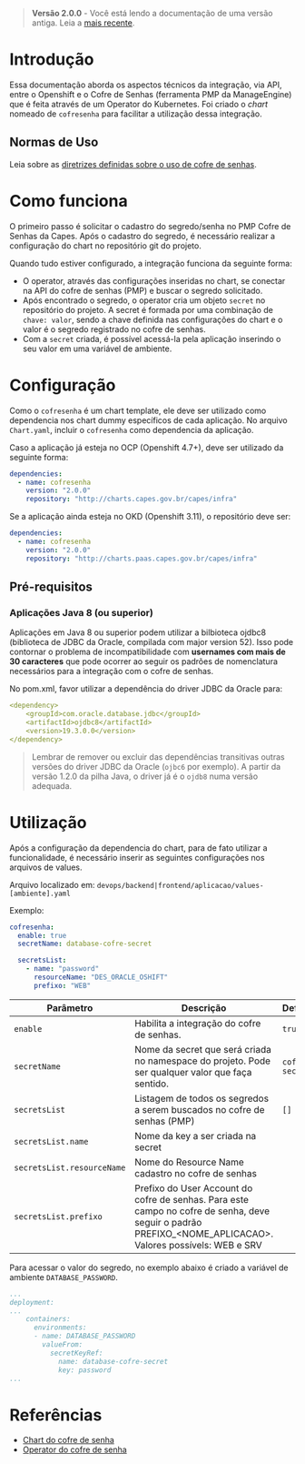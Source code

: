 > **Versão 2.0.0** - Você está lendo a documentação de uma versão antiga. Leia a [mais recente](cofre-senha.md).

# Introdução

Essa documentação aborda os aspectos técnicos da integração, via API, entre o Openshift e o Cofre de Senhas (ferramenta PMP da ManageEngine) que é feita através de um Operator do Kubernetes.
Foi criado o *chart* nomeado de `cofresenha` para facilitar a utilização dessa integração.


## Normas de Uso
Leia sobre as [diretrizes definidas sobre o uso de cofre de senhas](/infraestrutura/seguranca/cofre-senhas.md).


# Como funciona

O primeiro passo é solicitar o cadastro do segredo/senha no PMP Cofre de Senhas da Capes.
Após o cadastro do segredo, é necessário realizar a configuração do chart no repositório git do projeto.

Quando tudo estiver configurado, a integração funciona da seguinte forma:
- O operator, através das configurações inseridas no chart, se conectar na API do cofre de senhas (PMP) e buscar o segredo solicitado.
- Após encontrado o segredo, o operator cria um objeto `secret` no repositório do projeto. A secret é formada por uma combinação de `chave: valor`, sendo a chave definida nas configurações do chart e o valor é o segredo registrado no cofre de senhas.
- Com a `secret` criada, é possível acessá-la pela aplicação inserindo o seu valor em uma variável de ambiente.


# Configuração
Como o `cofresenha` é um chart template, ele deve ser utilizado como dependencia nos chart dummy específicos de cada aplicação. No arquivo `Chart.yaml`, incluir o `cofresenha` como dependencia da aplicação.


Caso a aplicação já esteja no OCP (Openshift 4.7+), deve ser utilizado da seguinte forma:

```yaml
dependencies:
  - name: cofresenha
    version: "2.0.0"
    repository: "http://charts.capes.gov.br/capes/infra"
```

Se a aplicação ainda esteja no OKD (Openshift 3.11), o repositório deve ser:

```yaml
dependencies:
  - name: cofresenha
    version: "2.0.0"
    repository: "http://charts.paas.capes.gov.br/capes/infra"
```

## Pré-requisitos

### Aplicações Java 8 (ou superior)

Aplicações em Java 8 ou superior podem utilizar a bilbioteca ojdbc8 (biblioteca de JDBC da Oracle, compilada com major version 52). Isso pode contornar o problema de incompatibilidade com **usernames com mais de 30 caracteres** que pode ocorrer ao seguir os padrões de nomenclatura necessários para a integração com o cofre de senhas.


No pom.xml, favor utilizar a dependência do driver JDBC da Oracle para:

```yaml
<dependency>
    <groupId>com.oracle.database.jdbc</groupId>
    <artifactId>ojdbc8</artifactId>
    <version>19.3.0.0</version>
</dependency>
```

> Lembrar de remover ou excluir das dependências transitivas outras versões do driver JDBC da Oracle (`ojbc6` por exemplo).
> A partir da versão 1.2.0 da pilha Java, o driver já é o `ojdb8` numa versão adequada.

# Utilização

Após a configuração da dependencia do chart, para de fato utilizar a funcionalidade, é necessário inserir as seguintes configurações nos arquivos de values.

Arquivo localizado em: `devops/backend|frontend/aplicacao/values-[ambiente].yaml`

Exemplo:
```yaml
cofresenha:
  enable: true
  secretName: database-cofre-secret

  secretsList:
    - name: "password"
      resourceName: "DES_ORACLE_OSHIFT"
      prefixo: "WEB"
```


| Parâmetro                                    | Descrição                                                                                    | Default                                              |
| -------------------------------------------- | -------------------------------------------------------------------------------------------- | ---------------------------------------------------- |
| `enable`                                     | Habilita a integração do cofre de senhas.                                                    | `true`                                               |
| `secretName`                                 | Nome da secret que será criada no namespace do projeto. Pode ser qualquer valor que faça sentido.               | `cofre-secret`                                          |
| `secretsList`                                | Listagem de todos os segredos a serem buscados no cofre de senhas (PMP)                            | `[]`                                                 |
| `secretsList.name`                           | Nome da key a ser criada na secret                                                                    | ` `                                                 |
| `secretsList.resourceName`                   | Nome do Resource Name cadastro no cofre de senhas                                                                    | ` `                                                 |
| `secretsList.prefixo`                        | Prefixo do User Account do cofre de senhas. Para este campo no cofre de senha, deve seguir o padrão PREFIXO_<NOME_APLICACAO>. Valores possívels: WEB e SRV                                                                     | ` `                                                 |


Para acessar o valor do segredo, no exemplo abaixo é criado a variável de ambiente `DATABASE_PASSWORD`.

```yaml
...
deployment:
...
    containers:
      environments:
      - name: DATABASE_PASSWORD
        valueFrom:
          secretKeyRef:
            name: database-cofre-secret
            key: password
...
```


# Referências
- [Chart do cofre de senha](https://git.capes.gov.br/cgs/DEVOPS/helm/chart-cofresenha)
- [Operator do cofre de senha](https://git.capes.gov.br/cgs/DEVOPS/helm/chart-cofresenha-operator)
